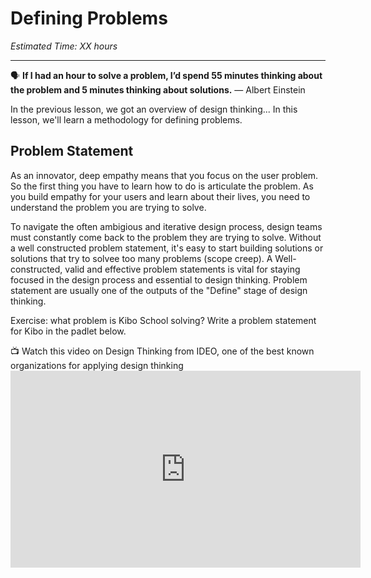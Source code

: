 # Defining Problems
*Estimated Time: XX hours*

---

<aside>
  
  🗣 **If I had an hour to solve a problem, I’d spend 55 minutes thinking about the problem and 5 minutes thinking about solutions.** — Albert Einstein
  
</aside>

In the previous lesson, we got an overview of design thinking... In this lesson, we'll learn a methodology for defining problems. 


## Problem Statement

As an innovator, deep empathy means that you focus on the user problem. So the first thing you have to learn how to do is articulate the problem. As you build empathy for your users and learn about their lives, you need to understand the problem you are trying to solve. 

To navigate the often ambigious and iterative design process, design teams must constantly come back to the problem they are trying to solve. Without a well constructed problem statement, it's easy to start building solutions or solutions that try to solvee too many problems (scope creep). A Well-constructed, valid and effective problem statements is vital for staying focused in the design process and essential to design thinking. Problem statement are usually one of the outputs of the "Define" stage of design thinking. 

Exercise: what problem is Kibo School solving? Write a problem statement for Kibo in the padlet below. 


<aside>
📺 Watch this video on Design Thinking from IDEO, one of the best known organizations for applying design thinking
</aside>

<iframe width="560" height="315" src="https://www.youtube.com/embed/QWdgcpAHRlM" title="YouTube video player" frameborder="0" allow="accelerometer; autoplay; clipboard-write; encrypted-media; gyroscope; picture-in-picture" allowfullscreen></iframe>
